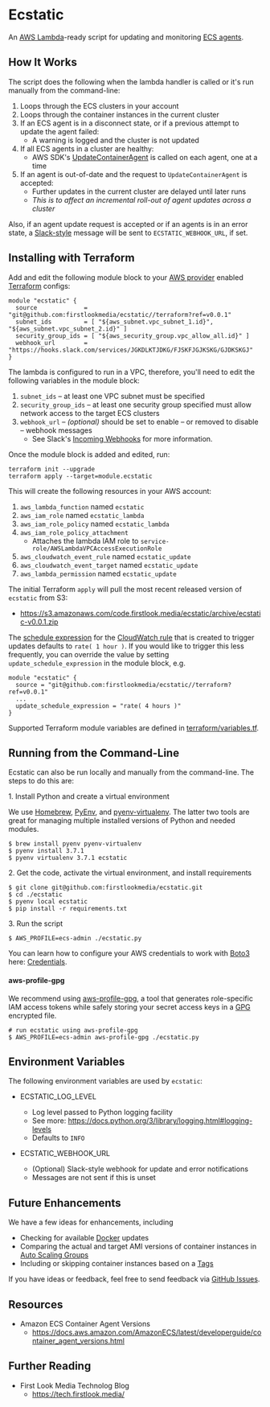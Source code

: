 
# Ecstatic

An [AWS Lambda](https://aws.amazon.com/lambda/)-ready script for updating and monitoring [ECS agents](https://github.com/aws/amazon-ecs-agent).

## How It Works

The script does the following when the lambda handler is called or it's run manually from the command-line:

1. Loops through the ECS clusters in your account
2. Loops through the container instances in the current cluster
3. If an ECS agent is in a disconnect state, or if a previous attempt to update the agent failed:
    - A warning is logged and the cluster is not updated
4. If all ECS agents in a cluster are healthy:
    - AWS SDK's [UpdateContainerAgent](https://docs.aws.amazon.com/AmazonECS/latest/APIReference/API_UpdateContainerAgent.html) is called on each agent, one at a time
5. If an agent is out-of-date and the request to `UpdateContainerAgent` is accepted:
    - Further updates in the current cluster are delayed until later runs
    - _This is to affect an incremental roll-out of agent updates across a cluster_

Also, if an agent update request is accepted or if an agents is in an error state, a [Slack-style](https://api.slack.com/incoming-webhooks) message will be sent to `ECSTATIC_WEBHOOK_URL`, if set.

## Installing with Terraform

Add and edit the following module block to your [AWS provider](https://www.terraform.io/docs/providers/aws/) enabled [Terraform](https://www.terraform.io/) configs:

```
module "ecstatic" {
  source             = "git@github.com:firstlookmedia/ecstatic//terraform?ref=v0.0.1"
  subnet_ids         = [ "${aws_subnet.vpc_subnet_1.id}", "${aws_subnet.vpc_subnet_2.id}" ]
  security_group_ids = [ "${aws_security_group.vpc_allow_all.id}" ]
  webhook_url        = "https://hooks.slack.com/services/JGKDLKTJDKG/FJSKFJGJKSKG/GJDKSKGJ"
}
```

The lambda is configured to run in a VPC, therefore, you'll need to edit the following variables in the module block:

1. `subnet_ids` – at least one VPC subnet must be specified
2. `security_group_ids` – at least one security group specified must allow network access to the target ECS clusters
3. `webhook_url` – _(optional)_ should be set to enable – or removed to disable – webhook messages
    - See Slack's [Incoming Webhooks](https://api.slack.com/incoming-webhooks) for more information.

Once the module block is added and edited, run:

```
terraform init --upgrade
terraform apply --target=module.ecstatic
```

This will create the following resources in your AWS account:

1. `aws_lambda_function` named `ecstatic`
1. `aws_iam_role` named `ecstatic_lambda`
1. `aws_iam_role_policy` named `ecstatic_lambda`
1. `aws_iam_role_policy_attachment`
    - Attaches the lambda IAM role to `service-role/AWSLambdaVPCAccessExecutionRole`
1. `aws_cloudwatch_event_rule` named `ecstatic_update`
1. `aws_cloudwatch_event_target` named `ecstatic_update`
1. `aws_lambda_permission` named `ecstatic_update`

The initial Terraform `apply` will pull the most recent released version of `ecstatic` from S3:

* https://s3.amazonaws.com/code.firstlook.media/ecstatic/archive/ecstatic-v0.0.1.zip

The [schedule expression](https://docs.aws.amazon.com/AmazonCloudWatch/latest/events/ScheduledEvents.html) for the [CloudWatch rule](https://docs.aws.amazon.com/AmazonCloudWatch/latest/events/Create-CloudWatch-Events-Scheduled-Rule.html) that is created to trigger updates defaults to `rate( 1 hour )`.  If you would like to trigger this less frequently, you can override the value by setting `update_schedule_expression` in the module block, e.g.

```
module "ecstatic" {
  source = "git@github.com:firstlookmedia/ecstatic//terraform?ref=v0.0.1"
  ...
  update_schedule_expression = "rate( 4 hours )"
}
```

Supported Terraform module variables are defined in [terraform/variables.tf](terraform/variables.tf).

## Running from the Command-Line

Ecstatic can also be run locally and manually from the command-line.  The steps to do this are:

1\. Install Python and create a virtual environment

We use [Homebrew](https://brew.sh/), [PyEnv](https://github.com/pyenv/pyenv), and [pyenv-virtualenv](https://github.com/pyenv/pyenv-virtualenv).  The latter two tools are great for managing multiple installed versions of Python and needed modules.

```
$ brew install pyenv pyenv-virtualenv
$ pyenv install 3.7.1
$ pyenv virtualenv 3.7.1 ecstatic
```

2\. Get the code, activate the virtual environment, and install requirements

```
$ git clone git@github.com:firstlookmedia/ecstatic.git
$ cd ./ecstatic
$ pyenv local ecstatic
$ pip install -r requirements.txt
```

3\. Run the script

```
$ AWS_PROFILE=ecs-admin ./ecstatic.py
```

You can learn how to configure your AWS credentials to work with [Boto3](https://github.com/boto/boto3) here: [Credentials](https://boto3.amazonaws.com/v1/documentation/api/latest/guide/configuration.html).

#### aws-profile-gpg

We recommend using [aws-profile-gpg](https://github.com/firstlookmedia/aws-profile-gpg), a tool that generates role-specific IAM access tokens while safely storing your secret access keys in a [GPG](https://www.gnupg.org/) encrypted file.

```
# run ecstatic using aws-profile-gpg
$ AWS_PROFILE=ecs-admin aws-profile-gpg ./ecstatic.py
```

## Environment Variables

The following environment variables are used by `ecstatic`:

* ECSTATIC_LOG_LEVEL
    * Log level passed to Python logging facility
    * See more: https://docs.python.org/3/library/logging.html#logging-levels
    * Defaults to `INFO`

* ECSTATIC_WEBHOOK_URL
    * (Optional) Slack-style webhook for update and error notifications
    * Messages are not sent if this is unset

## Future Enhancements

We have a few ideas for enhancements, including

- Checking for available [Docker](https://www.docker.com) updates
- Comparing the actual and target AMI versions of container instances in [Auto Scaling Groups](https://docs.aws.amazon.com/autoscaling/ec2/userguide/AutoScalingGroup.html)
- Including or skipping container instances based on a [Tags](https://docs.aws.amazon.com/AWSEC2/latest/UserGuide/Using_Tags.html)

If you have ideas or feedback, feel free to send feedback via [GitHub Issues](https://github.com/firstlookmedia/ecstatic/issues).

## Resources

* Amazon ECS Container Agent Versions
    - https://docs.aws.amazon.com/AmazonECS/latest/developerguide/container_agent_versions.html

## Further Reading

* First Look Media Technolog Blog
    - https://tech.firstlook.media/
